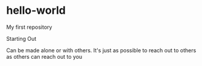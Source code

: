 # hello-world
My first repository

Starting Out

Can be made alone or with others.
It's just as possible to reach out to others as others can reach out to you
